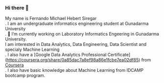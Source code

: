 ### Hi there 👋
My name is Fernando Michael Hebert Siregar<br>. 
I am an undergraduate informatics engineering student at Gunadarma University <br>. 
🔭 I’m currently working on Laboratory Informatics Engeering in Gunadarma University.<br>
I am interested in Data Analytics, Data Engineering, Data Scientist and specialy Machine Learning <br>. 
I also have a [Google Data Analytics Professional Certificate] (https://coursera.org/share/0a85dac7a8ef98a86e1fcbe7ea02df85) from [Coursera](https://www.coursera.org/)<br>. 
I also have basic knowledge about Machine Learning from IDCAMP bootcamp program.
<!--
**fernandomichael17/fernandomichael17** is a ✨ _special_ ✨ repository because its `README.md` (this file) appears on your GitHub profile.

Here are some ideas to get you started:

- 🔭 I’m currently working on ...
- 🌱 I’m currently learning ...
- 👯 I’m looking to collaborate on ...
- 🤔 I’m looking for help with ...
- 💬 Ask me about ...
- 📫 How to reach me: ...
- 😄 Pronouns: ...
- ⚡ Fun fact: ...
-->
